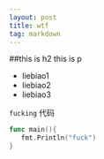 ```yaml
---
layout: post
title: wtf
tag: markdown
---
```


##this is h2
this is p
- liebiao1
- liebiao2
- liebiao3

`fucking`
代码

```go
func main(){
   fmt.Println("fuck")
}
```
